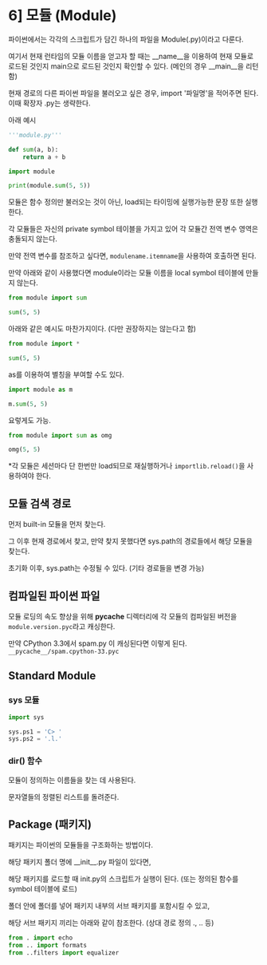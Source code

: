 # 6] 모듈 (Module)

파이썬에서는 각각의 스크립트가 담긴 하나의 파일을 Module(.py)이라고 다룬다.

여기서 현재 런타임의 모듈 이름을 얻고자 할 때는 \_\_name__을 이용하여 현재 모듈로 로드된 것인지 main으로 로드된 것인지 확인할 수 있다. (메인의 경우 \_\_main__을 리턴함)

현재 경로의 다른 파이썬 파일을 불러오고 싶은 경우, import '파일명'을 적어주면 된다. 이때 확장자 .py는 생략한다.

아래 예시
```py
'''module.py'''

def sum(a, b):
    return a + b

```

```py
import module

print(module.sum(5, 5))
```

모듈은 함수 정의만 불러오는 것이 아닌, load되는 타이밍에 실행가능한 문장 또한 실행한다.

각 모듈들은 자신의 private symbol 테이블을 가지고 있어 각 모듈간 전역 변수 영역은 충돌되지 않는다.

만약 전역 변수를 참조하고 싶다면, ```modulename.itemname```을 사용하여 호출하면 된다.

만약 아래와 같이 사용했다면 module이라는 모듈 이름을 local symbol 테이블에 만들지 않는다.

```py
from module import sum

sum(5, 5)
```

아래와 같은 예시도 마찬가지이다. (다만 권장하지는 않는다고 함)

```py
from module import *

sum(5, 5)
```

as를 이용하여 별칭을 부여할 수도 있다.

```py
import module as m

m.sum(5, 5)
```

요렇게도 가능.

```py
from module import sum as omg

omg(5, 5)
```

*각 모듈은 세션마다 단 한번만 load되므로 재실행하거나 ```importlib.reload()```을 사용하여야 한다.

## 모듈 검색 경로
먼저 built-in 모듈을 먼저 찾는다.

그 이후 현재 경로에서 찾고, 만약 찾지 못했다면 sys.path의 경로들에서 해당 모듈을 찾는다.

초기화 이후, sys.path는 수정될 수 있다. (기타 경로들을 변경 가능)

## 컴파일된 파이썬 파일

모듈 로딩의 속도 향상을 위해 __pycache__ 디렉터리에 각 모듈의 컴파일된 버전을 ```module.version.pyc```라고 캐싱한다.

만약 CPython 3.3에서 spam.py 이 캐싱된다면 이렇게 된다.
```__pycache__/spam.cpython-33.pyc```

## Standard Module

### sys 모듈

```py
import sys

sys.ps1 = 'C> '
sys.ps2 = '.l.'

```

### dir() 함수

모듈이 정의하는 이름들을 찾는 데 사용된다.

문자열들의 정렬된 리스트를 돌려준다.

## Package (패키지)

패키지는 파이썬의 모듈들을 구조화하는 방법이다.

해당 패키지 폴더 명에 \_\_init__.py 파일이 있다면,

해당 패키지를 로드할 때 init.py의 스크립트가 실행이 된다. (또는 정의된 함수를 symbol 테이블에 로드)

폴더 안에 폴더를 넣어 패키지 내부의 서브 패키지를 포함시킬 수 있고, 

해당 서브 패키지 끼리는 아래와 같이 참조한다. (상대 경로 정의 ., .. 등)

```py
from . import echo
from .. import formats
from ..filters import equalizer
```
